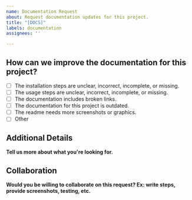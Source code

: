 ```yaml
---
name: Documentation Request
about: Request documentation updates for this project.
title: "[DOCS]"
labels: documentation
assignees: ''

---
```


## How can we improve the documentation for this project?
<!-- Type an x into the square brackets to check the box. -->
- [ ] The installation steps are unclear, incorrect, incomplete, or missing.
- [ ] The usage steps are unclear, incorrect, incomplete, or missing.
- [ ] The documentation includes broken links.
- [ ] The documentation for this project is outdated.
- [ ] The readme needs more screenshots or graphics.
- [ ] Other

## Additional Details
**Tell us more about what you're looking for.**


## Collaboration
**Would you be willing to collaborate on this request? Ex: write steps, provide screenshots, testing, etc.**
